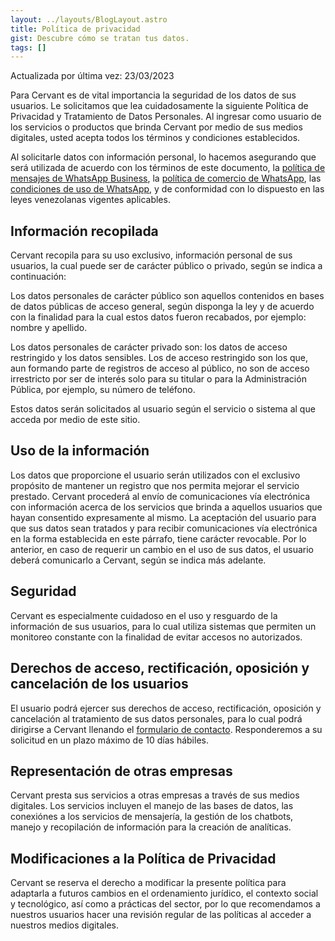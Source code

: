 ```yaml
---
layout: ../layouts/BlogLayout.astro
title: Política de privacidad
gist: Descubre cómo se tratan tus datos.
tags: []
---
```

Actualizada por última vez: 23/03/2023

Para Cervant es de vital importancia la seguridad de los datos de sus usuarios. Le solicitamos que lea cuidadosamente la siguiente Política de Privacidad y Tratamiento de Datos Personales. Al ingresar como usuario de los servicios o productos que brinda Cervant por medio de sus medios digitales, usted acepta todos los términos y condiciones establecidos.

Al solicitarle datos con información personal, lo hacemos asegurando que será utilizada de acuerdo con los términos de este documento, la [política de mensajes de WhatsApp Business](https://www.whatsapp.com/legal/business-policy?lang=es_LA), la [política de comercio de WhatsApp](https://www.whatsapp.com/legal/commerce-policy/?fbclid=IwAR2vx5t1ncfK-mOnEu62wdvdgZc7rOTaUrX74EtwYCosTRJ2Sqyhr2bIPSM), las [condiciones de uso de WhatsApp](https://www.whatsapp.com/legal/business-terms), y de conformidad con lo dispuesto en las leyes venezolanas vigentes aplicables.

## Información recopilada

Cervant recopila para su uso exclusivo, información personal de sus usuarios, la cual puede ser de carácter público o privado, según se indica a continuación:

Los datos personales de carácter público son aquellos contenidos en bases de datos públicas de acceso general, según disponga la ley y de acuerdo con la finalidad para la cual estos datos fueron recabados, por ejemplo: nombre y apellido.

Los datos personales de carácter privado son: los datos de acceso restringido y los datos sensibles. Los de acceso restringido son los que, aun formando parte de registros de acceso al público, no son de acceso irrestricto por ser de interés solo para su titular o para la Administración Pública, por ejemplo, su número de teléfono.

Estos datos serán solicitados al usuario según el servicio o sistema al que acceda por medio de este sitio.

## Uso de la información

Los datos que proporcione el usuario serán utilizados con el exclusivo propósito de mantener un registro que nos permita mejorar el servicio prestado. Cervant procederá al envío de comunicaciones vía electrónica con información acerca de los servicios que brinda a aquellos usuarios que hayan consentido expresamente al mismo. La aceptación del usuario para que sus datos sean tratados y para recibir comunicaciones vía electrónica en la forma establecida en este párrafo, tiene carácter revocable. Por lo anterior, en caso de requerir un cambio en el uso de sus datos, el usuario deberá comunicarlo a Cervant, según se indica más adelante.

## Seguridad

Cervant es especialmente cuidadoso en el uso y resguardo de la información de sus usuarios, para lo cual utiliza sistemas que permiten un monitoreo constante con la finalidad de evitar accesos no autorizados.

## Derechos de acceso, rectificación, oposición y cancelación de los usuarios

El usuario podrá ejercer sus derechos de acceso, rectificación, oposición y cancelación al tratamiento de sus datos personales, para lo cual podrá dirigirse a Cervant llenando el [formulario de contacto](https://cervant.com/contact). Responderemos a su solicitud en un plazo máximo de 10 días hábiles.

## Representación de otras empresas

Cervant presta sus servicios a otras empresas a través de sus medios digitales. Los servicios incluyen el manejo de las bases de datos, las conexiónes a los servicios de mensajería, la gestión de los chatbots, manejo y recopilación de información para la creación de analíticas. 

## Modificaciones a la Política de Privacidad

Cervant se reserva el derecho a modificar la presente política para adaptarla a futuros cambios en el ordenamiento jurídico, el contexto social y tecnológico, así como a prácticas del sector, por lo que recomendamos a nuestros usuarios hacer una revisión regular de las políticas al acceder a nuestros medios digitales.